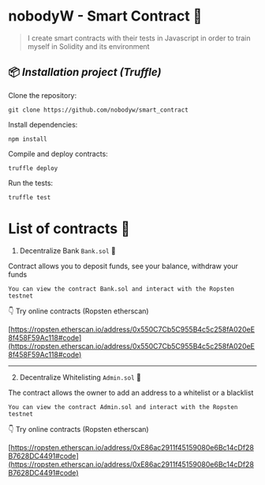 
# nobodyW - Smart Contract :briefcase:  
  

> I create smart contracts with their tests in Javascript in order to
> train myself in Solidity and its environment

  
## :package: *Installation project (Truffle)*  
  
Clone the repository:  
 
    git clone https://github.com/nobodyw/smart_contract 

 
Install dependencies:  

    npm install

  
Compile and deploy contracts:  

    truffle deploy  

  
Run the tests:  

    truffle test  

# List of contracts :briefcase: 

1. Decentralize Bank `Bank.sol` :money_with_wings:  
  
Contract allows you to deposit funds, see your balance, withdraw your funds  

`You can view the contract Bank.sol and interact with the Ropsten testnet`  

  :point_down: Try online contracts (Ropsten etherscan)

[https://ropsten.etherscan.io/address/0x550C7Cb5C955B4c5c258fA020eE8f458F59Ac118#code](https://ropsten.etherscan.io/address/0x550C7Cb5C955B4c5c258fA020eE8f458F59Ac118#code)  

----------------------------  
  
2. Decentralize Whitelisting `Admin.sol` :cop:  
  
The contract allows the owner to add an address to a whitelist or a blacklist  
  
`You can view the contract Admin.sol and interact with the Ropsten testnet`  

:point_down: Try online contracts (Ropsten etherscan)

[https://ropsten.etherscan.io/address/0xE86ac2911f45159080e6Bc14cDf28B7628DC4491#code](https://ropsten.etherscan.io/address/0xE86ac2911f45159080e6Bc14cDf28B7628DC4491#code)  
